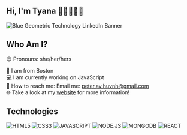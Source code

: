 <!--<h1 align="center">Hi 👋, I'm Peter Huynh</h1>
<h3 align="center">A passionate full-stack web developer from Boston, MA</h3>

<h3 align="left">Connect with me:</h3>
<p align="left">
</p>

![github-header-image (3)](https://user-images.githubusercontent.com/112198288/196729195-5d56091a-a0aa-4e2a-855b-4c6f683af4af.png)



<h3 align="left">Languages and Tools:</h3>
<p align="left"> <a href="https://www.w3schools.com/css/" target="_blank" rel="noreferrer"> <img src="https://raw.githubusercontent.com/devicons/devicon/master/icons/css3/css3-original-wordmark.svg" alt="css3" width="40" height="40"/> </a> <a href="https://www.w3.org/html/" target="_blank" rel="noreferrer"> <img src="https://raw.githubusercontent.com/devicons/devicon/master/icons/html5/html5-original-wordmark.svg" alt="html5" width="40" height="40"/> </a> <a href="https://developer.mozilla.org/en-US/docs/Web/JavaScript" target="_blank" rel="noreferrer"> <img src="https://raw.githubusercontent.com/devicons/devicon/master/icons/javascript/javascript-original.svg" alt="javascript" width="40" height="40"/> </a> <a href="https://nodejs.org" target="_blank" rel="noreferrer"> <img src="https://raw.githubusercontent.com/devicons/devicon/master/icons/nodejs/nodejs-original-wordmark.svg" alt="nodejs" width="40" height="40"/> </a> <a href="https://reactjs.org/" target="_blank" rel="noreferrer"> <img src="https://raw.githubusercontent.com/devicons/devicon/master/icons/react/react-original-wordmark.svg" alt="react" width="40" height="40"/> </a> </p>-->

## Hi, I'm Tyana 👋🏽👩🏽‍💻



![Blue Geometric Technology LinkedIn Banner](https://user-images.githubusercontent.com/113194307/196227375-0fb3aff2-b063-4aa0-9c41-3272a71b37f3.png)





## Who Am I?
😊 Pronouns: she/her/hers 

📍 I am from Boston<br>
💻 I am currently working on JavaScript<br>
📧 How to reach me: Email me: peter.av.huynh@gmail.com<br>
🌐 Take a look at my [website](https://peter-av-huynh.netlify.app/) for more information!<br>
## Technologies 
![HTML5](https://img.shields.io/badge/HTML5-f06529?style=for-the-badge&logo=HTML5&logoColor=white)
![CSS3](https://img.shields.io/badge/CSS3-E31B5F?style=for-the-badge&logo=CSS3&logoColor=white)
![JAVASCRIPT](https://img.shields.io/badge/JAVASCRIPT-F0DB4F?style=for-the-badge&logo=JAVASCRIPT&logoColor=white)
![NODE.JS](https://img.shields.io/badge/NODE.JS-68A063?style=for-the-badge&logo=NODE.JS&logoColor=white)
![MONGODB](https://img.shields.io/badge/MONGODB-E8E7D5?style=for-the-badge&logo=MONGODB&logoColor=white)
![REACT](https://img.shields.io/badge/REACT-61DBFB?style=for-the-badge&logo=REACT&logoColor=white)
